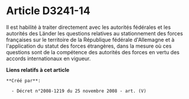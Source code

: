 # Article D3241-14

Il est habilité à traiter directement avec les autorités fédérales et les autorités des Länder les questions relatives au
stationnement des forces françaises sur le territoire de la République fédérale d'Allemagne et à l'application du statut des
forces étrangères, dans la mesure où ces questions sont de la compétence des autorités des forces en vertu des accords
internationaux en vigueur.

**Liens relatifs à cet article**

	**Créé par**:

	  - Décret n°2008-1219 du 25 novembre 2008 - art. (V)
